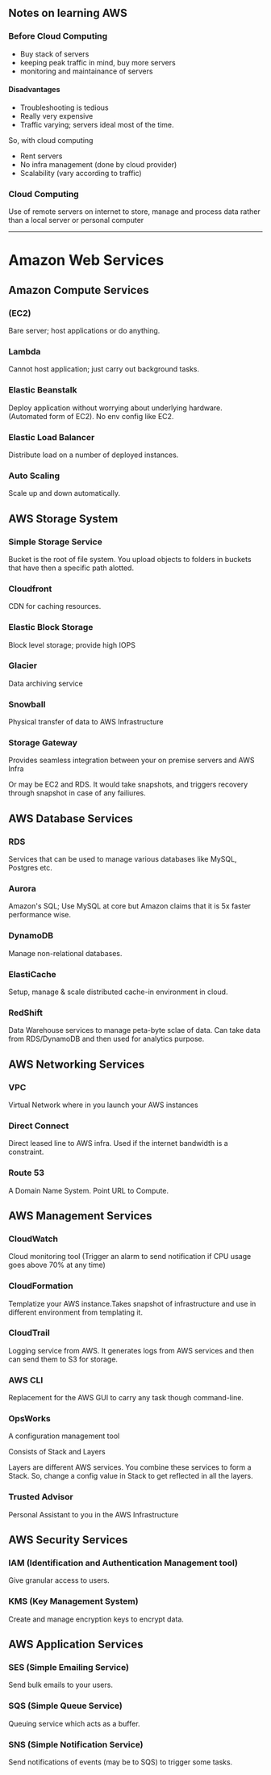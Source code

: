 Notes on learning AWS
---------------------

### Before Cloud Computing
 
 - Buy stack of servers
 - keeping peak traffic in mind, buy more servers
 - monitoring and maintainance of servers

#### Disadvantages

- Troubleshooting is tedious
- Really very expensive
- Traffic varying; servers ideal most of the time.

So, with cloud computing

- Rent servers
- No infra management (done by cloud provider)
- Scalability (vary according to traffic)


### Cloud Computing

Use of remote servers on internet to store, manage and process data rather than a local server or personal computer

------------------------------------------------------

# Amazon Web Services

## Amazon Compute Services

### (EC2)
Bare server; host applications or do anything.

### Lambda
Cannot host application; just carry out background tasks.

### Elastic Beanstalk
Deploy application without worrying about underlying hardware. (Automated form of EC2). No env config like EC2.

### Elastic Load Balancer
Distribute load on a number of deployed instances.

### Auto Scaling
Scale up and down automatically.

## AWS Storage System

### Simple Storage Service
Bucket is the root of file system. You upload objects to folders in buckets that have then a specific path alotted.

### Cloudfront
CDN for caching resources.

### Elastic Block Storage
Block level storage; provide high IOPS

### Glacier
Data archiving service

### Snowball
Physical transfer of data to AWS Infrastructure

### Storage Gateway
Provides seamless integration between your on premise servers and AWS Infra

Or may be EC2 and RDS. It would take snapshots, and triggers recovery through snapshot in case of any failiures.

## AWS Database Services

### RDS
Services that can be used to manage various databases like MySQL, Postgres etc.

### Aurora
Amazon's SQL; Use MySQL at core but Amazon claims that it is 5x faster performance wise.

### DynamoDB
Manage non-relational databases.

### ElastiCache
Setup, manage & scale distributed cache-in environment in cloud.

### RedShift
Data Warehouse services to manage peta-byte sclae of data. Can take data from RDS/DynamoDB and then used for analytics purpose.

## AWS Networking Services

### VPC

Virtual Network where in you launch your AWS instances

### Direct Connect

Direct leased line to AWS infra. Used if the internet bandwidth is a constraint.

### Route 53

A Domain Name System. Point URL to Compute.

## AWS Management Services

### CloudWatch

Cloud monitoring tool (Trigger an alarm to send notification if CPU usage goes above 70% at any time)

### CloudFormation

Templatize your AWS instance.Takes snapshot of infrastructure and use in different environment from templating it.

### CloudTrail

Logging service from AWS. It generates logs from AWS services and then can send them to S3 for storage.

### AWS CLI
Replacement for the AWS GUI to carry any task though command-line.

### OpsWorks
A configuration management tool

Consists of Stack and Layers

Layers are different AWS services. You combine these services to form a Stack. So, change a config value in Stack to get reflected in all the layers.

### Trusted Advisor

Personal Assistant to you in the AWS Infrastructure

## AWS Security Services

### IAM (Identification and Authentication Management tool)

Give granular access to users.

### KMS (Key Management System)

Create and manage encryption keys to encrypt data.

## AWS Application Services

### SES (Simple Emailing Service)

Send bulk emails to your users.

### SQS (Simple Queue Service)

Queuing service which acts as a buffer.

### SNS (Simple Notification Service)

Send notifications of events (may be to SQS) to trigger some tasks.
